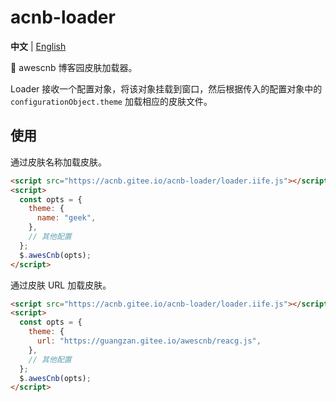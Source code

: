 # acnb-loader

**中文** | [English](./README.md)

🚀 awescnb 博客园皮肤加载器。

Loader 接收一个配置对象，将该对象挂载到窗口，然后根据传入的配置对象中的 `configurationObject.theme` 加载相应的皮肤文件。

## 使用

通过皮肤名称加载皮肤。

```html
<script src="https://acnb.gitee.io/acnb-loader/loader.iife.js"></script>
<script>
  const opts = {
    theme: {
      name: "geek",
    },
    // 其他配置
  };
  $.awesCnb(opts);
</script>
```

通过皮肤 URL 加载皮肤。

```html
<script src="https://acnb.gitee.io/acnb-loader/loader.iife.js"></script>
<script>
  const opts = {
    theme: {
      url: "https://guangzan.gitee.io/awescnb/reacg.js",
    },
    // 其他配置
  };
  $.awesCnb(opts);
</script>
```
